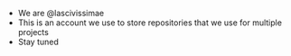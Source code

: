 - We are @lascivissimae
- This is an account we use to store repositories that we use for multiple projects
- Stay tuned
<!---
lascivissimae/lascivissimae is a ✨ special ✨ repository because its `README.md` (this file) appears on your GitHub profile.
You can click the Preview link to take a look at your changes.
--->
